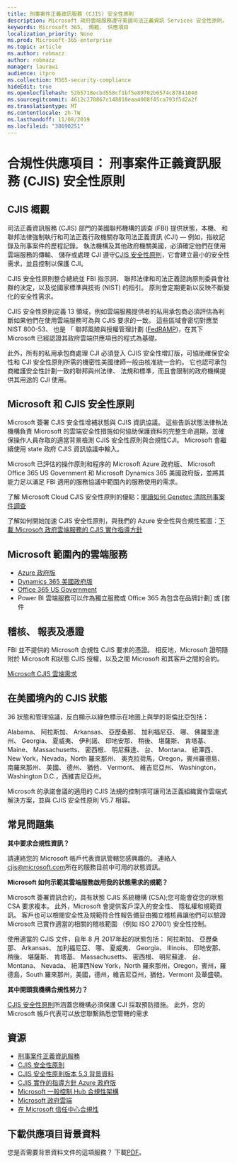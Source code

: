 ```yaml
---
title: 刑事案件正義資訊服務 (CJIS) 安全性原則
description: Microsoft 政府雲端服務遵守美國司法正義資訊 Services 安全性原則。
keywords: Microsoft 365、 規範、 供應項目
localization_priority: None
ms.prod: Microsoft-365-enterprise
ms.topic: article
ms.author: robmazz
author: robmazz
manager: laurawi
audience: itpro
ms.collection: M365-security-compliance
hideEdit: true
ms.openlocfilehash: 52b5718ecbd558cf1bf5e89702b6574c87841040
ms.sourcegitcommit: 4612c270867c148818eaa4008f45ca793f5d2a2f
ms.translationtype: MT
ms.contentlocale: zh-TW
ms.lasthandoff: 11/08/2019
ms.locfileid: "38690251"
---
```

# <a name="compliance-offering-criminal-justice-information-services-cjis-security-policy"></a>合規性供應項目： 刑事案件正義資訊服務 (CJIS) 安全性原則

## <a name="cjis-overview"></a>CJIS 概觀

司法正義資訊服務 (CJIS) 部門的美國聯邦機構的調查 (FBI) 提供狀態，本機、 和聯邦法律強制執行和司法正義行政機關存取司法正義資訊 (CJI) — 例如，指紋記錄及刑事案件的歷程記錄。 執法機構及其他政府機關美國，必須確定他們在使用雲端服務的傳輸、 儲存或處理 CJI 遵守[CJIS 安全性原則](https://aka.ms/cjis-security-policy)，它會建立最小的安全性需求，並且控制以保護 CJI。

CJIS 安全性原則整合總統並 FBI 指示詞、 聯邦法律和司法正義諮詢原則委員會社群的決定，以及從國家標準與技術 (NIST) 的指引。 原則會定期更新以反映不斷變化的安全性需求。

CJIS 安全性原則定義 13 領域，例如雲端服務提供者的私用承包商必須評估為判斷如果他們在使用雲端服務可為與 CJIS 要求的一致。 這些區域會密切對應至 NIST 800-53、 也是 「 聯邦風險與授權管理計劃 ([FedRAMP](offering-FedRAMP.md))，在其下 Microsoft 已經認證其政府雲端供應項目的程式為基礎。

此外，所有的私用承包商處理 CJI 必須登入 CJIS 安全性增訂版，可協助確保安全性和 CJI 安全性原則所需的機密性美國律師一般由核准統一合約。 它也認可承包商維護安全性計劃一致的聯邦與州法律、 法規和標準，而且會限制的政府機構提供其用途的 CJI 使用。

## <a name="microsoft-and-cjis-security-policy"></a>Microsoft 和 CJIS 安全性原則

Microsoft 簽署 CJIS 安全性增補狀態與 CJIS 資訊協議。 這些告訴狀態法律執法機構負責 Microsoft 的雲端安全性措施如何協助保護資料的完整生命週期，並確保操作人員存取的適當背景檢測 CJIS 安全性原則與合規性CJI。 Microsoft 會繼續使用 state 政府 CJIS 資訊協議中輸入。

Microsoft 已評估的操作原則和程序的 Microsoft Azure 政府版、 Microsoft Office 365 US Government 和 Microsoft Dynamics 365 美國政府版，並將其能力足以滿足 FBI 適用的服務協議中範圍內的服務使用的需求。

了解 Microsoft Cloud CJIS 安全性原則的優點：[閱讀如何 Genetec 清除刑事案件調查](https://customers.microsoft.com/story/genetec)

了解如何開始加速 CJIS 安全性原則，與我們的 Azure 安全性與合規性藍圖：[下載 Microsoft 政府雲端服務的 CJIS 實作指導方針](https://gallery.technet.microsoft.com/CJIS-Implementation-62af7c27)

## <a name="microsoft-in-scope-cloud-services"></a>Microsoft 範圍內的雲端服務

- [Azure 政府版](https://aka.ms/AzureCompliance)
- [Dynamics 365 美國政府版](https://aka.ms/d365-compliance-list)
- [Office 365 US Government](https://go.microsoft.com/fwlink/p/?LinkID=2077751)
- Power BI 雲端服務可以作為獨立服務或 Office 365 為包含在品牌計劃] 或 [套件

## <a name="audits-reports-and-certificates"></a>稽核、 報表及憑證

FBI 並不提供的 Microsoft 合規性 CJIS 要求的憑證。 相反地，Microsoft 證明隨附於 Microsoft 和狀態 CJIS 授權，以及之間 Microsoft 和其客戶之間的合約。

[Microsoft CJIS 雲端需求](https://aka.ms/MicrosoftCJISCloudRequirements)

## <a name="cjis-status-in-the-united-states"></a>在美國境內的 CJIS 狀態

36 狀態和管理協議，反白顯示以綠色標示在地圖上與學的哥倫比亞包括：

Alabama、 阿拉斯加、 Arkansas、 亞歷桑那、 加利福尼亞、 哪、 佛羅里達州、 Georgia、 夏威夷、 伊利諾、 印地安那、 稍後、 堪薩斯、 肯塔基、 Maine、 Massachusetts、 密西根、 明尼蘇達、 台、 Montana、 紐澤西、 New York，Nevada，North 羅來那州、 奧克拉荷馬，Oregon，賓州羅德島、 南羅來那州、 美國、 德州、 猶他、 Vermont、 維吉尼亞州、 Washington，Washington D.C.，西維吉尼亞州。

Microsoft 的承諾會議的適用的 CJIS 法規的控制項可讓司法正義組織實作雲端式解決方案，並與 CJIS 安全性原則 V5.7 相容。

## <a name="frequently-asked-questions"></a>常見問題集

**其中要求合規性資訊？**

請連絡您的 Microsoft 帳戶代表資訊管轄您感興趣的。 連絡人<cjis@microsoft.com>所在的服務目前中可用的狀態資訊。

**Microsoft 如何示範其雲端服務啟用我的狀態需求的規範？**

Microsoft 簽署資訊合約，具有狀態 CJIS 系統機構 (CSA);您可能會從您的狀態 CSA 要求複本。 此外，Microsoft 會提供客戶深入的安全性、 隱私權和規範資訊。 客戶也可以檢閱安全性及規範符合性報告備妥由獨立稽核員讓他們可以驗證 Microsoft 已實作適當的相關的稽核範圍 （例如 ISO 27001) 安全性控制。

使用適當的 CJIS 文件，自年 8 月 2017年起的狀態包括： 阿拉斯加、 亞歷桑那、 Arkansas、 加利福尼亞、 哪、 夏威夷、 Georgia、 Illinois、 印地安那、 稍後、 堪薩斯、 肯塔基、 Massachusetts、 密西根、 明尼蘇達、 台、 Montana、 Nevada、 紐澤西New York，North 羅來那州，Oregon，賓州，羅德島，South 羅來那州，美國，德州，維吉尼亞州，猶他，Vermont 及華盛頓。

**其中開頭我機構合規性努力？**

[CJIS 安全性原則](https://aka.ms/cjis-security-policy)所涵蓋您機構必須保護 CJI 採取預防措施。 此外，您的 Microsoft 帳戶代表可以放您聯繫熟悉您管轄的需求

## <a name="resources"></a>資源

- [刑事案件正義資訊服務](https://aka.ms/cjis)
- [CJIS 安全性原則](https://aka.ms/cjis-security-policy)
- [CJIS 安全性原則版本 5.3 背景資料](https://aka.ms/cjis-backgrounder)
- [CJIS 實作的指導方針 Azure 政府版](https://aka.ms/cjisimplementationguidelines)
- [Microsoft 一般控制 Hub 合規性架構](https://www.microsoft.com/trustcenter/common-controls-hub)
- [Microsoft 政府雲端](https://go.microsoft.com/fwlink/?linkid=2087246)
- [在 Microsoft 信任中心合規性](https://www.microsoft.com/trust-center/compliance/compliance-overview)

## <a name="download-the-offering-backgrounder"></a>下載供應項目背景資料

您是否需要背景資料文件的這項服務？ 下載[PDF](https://download.microsoft.com/download/4/D/0/4D008840-B8C4-480B-ACD1-D55CB34AD6BC/CJIS_Compliance_Backgrounder.pdf)。
